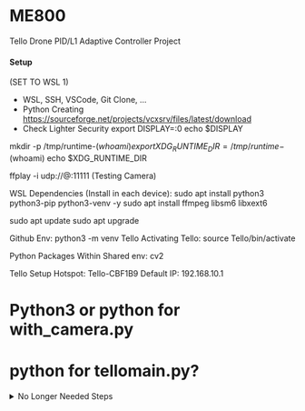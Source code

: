 # ME800
Tello Drone PID/L1 Adaptive Controller Project

#### Setup
(SET TO WSL 1)
- WSL, SSH, VSCode, Git Clone, ...
- Python
Creating
https://sourceforge.net/projects/vcxsrv/files/latest/download
- Check Lighter Security
export DISPLAY=:0
echo $DISPLAY

mkdir -p /tmp/runtime-$(whoami)
export XDG_RUNTIME_DIR=/tmp/runtime-$(whoami)
echo $XDG_RUNTIME_DIR

ffplay -i udp://@:11111 (Testing Camera)

WSL Dependencies (Install in each device):
sudo apt install python3 python3-pip python3-venv -y
sudo apt install ffmpeg libsm6 libxext6

sudo apt update
sudo apt upgrade

Github Env:
python3 -m venv Tello
Activating Tello:
source Tello/bin/activate

Python Packages Within Shared env:
cv2

Tello Setup
Hotspot: Tello-CBF1B9
Default IP: 192.168.10.1

# Python3 or python for with_camera.py
# python for tellomain.py?






<details>
<summary>No Longer Needed Steps</summary>
### Trying again with Windows Anaconda (Personal Computer Only)
- Download Anaconda & Git
- Setup Git Bash
conda init bash (Within Anavonda Navigator)
Reopen Bash

conda create -n python3.9 python=3.9
conda activate python3.9

conda install opencv numpy
pip install simple-pid djitellopy

</details>

